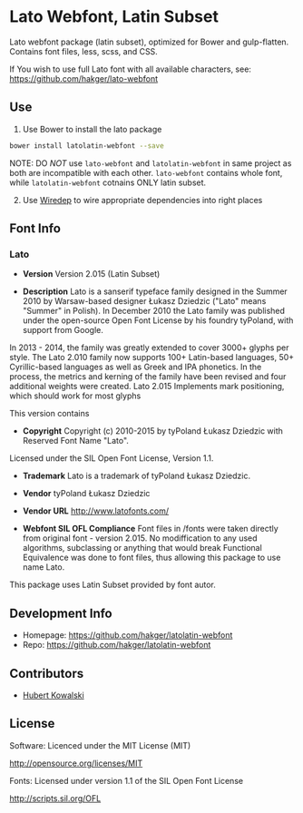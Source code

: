 # Lato Webfont, Latin Subset #

Lato webfont package (latin subset), optimized for Bower and gulp-flatten.
Contains font files, less, scss, and CSS.

If You wish to use full Lato font with all available characters, see: 
https://github.com/hakger/lato-webfont

## Use ##

1. Use Bower to install the lato package
  ```sh
  bower install latolatin-webfont --save
  ```

NOTE: DO *NOT* use `lato-webfont` and `latolatin-webfont` in same project as
both are incompatible with each other. `lato-webfont` contains whole font, while
`latolatin-webfont` cotnains ONLY latin subset.

2. Use [Wiredep](https://github.com/taptapship/wiredep) to wire appropriate
dependencies into right places

## Font Info ##

### Lato ###

* **Version**
Version 2.015 (Latin Subset)

* **Description**
Lato is a sanserif typeface family designed in the Summer 2010 by Warsaw-based
designer Łukasz Dziedzic ("Lato" means "Summer" in Polish). In December 2010
the Lato family was published under the open-source Open Font License by
his foundry tyPoland, with support from Google.

In 2013 - 2014, the family was greatly extended to cover 3000+ glyphs per style.
The Lato 2.010 family now supports 100+ Latin-based languages, 50+
Cyrillic-based languages as well as Greek and IPA phonetics.
In the process, the metrics and kerning of the family have been revised and four
 additional weights were created.
Lato 2.015 Implements mark positioning, which should work for most glyphs

This version contains 

* **Copyright**
Copyright (c) 2010-2015 by tyPoland Łukasz Dziedzic
with Reserved Font Name "Lato".

Licensed under the SIL Open Font License, Version 1.1.

* **Trademark**
Lato is a trademark of tyPoland Łukasz Dziedzic.

* **Vendor**
tyPoland Łukasz Dziedzic

* **Vendor URL**
http://www.latofonts.com/

* **Webfont SIL OFL Compliance**
Font files in /fonts were taken directly from original font - version 2.015.
No modiffication to any used algorithms, subclassing or anything that would
break Functional Equivalence was done to font files, thus allowing this package
to use name Lato.

This package uses Latin Subset provided by font autor.

## Development Info ##
* Homepage: https://github.com/hakger/latolatin-webfont
* Repo: https://github.com/hakger/latolatin-webfont

## Contributors ##
* [Hubert Kowalski](https://github.com/johnny-bit)

## License ##

Software: Licenced under the MIT License (MIT)

  http://opensource.org/licenses/MIT

Fonts: Licensed under version 1.1 of the SIL Open Font License

  http://scripts.sil.org/OFL
